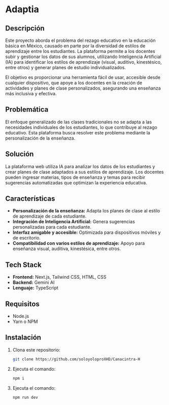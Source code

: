 # Adaptia

## Descripción

Este proyecto aborda el problema del rezago educativo en la educación básica en México, causado en parte por la diversidad de estilos de aprendizaje entre los estudiantes. La plataforma permite a los docentes subir y gestionar los datos de sus alumnos, utilizando Inteligencia Artificial (IA) para identificar los estilos de aprendizaje (visual, auditivo, kinestésico, entre otros) y generar planes de estudio individualizados.

El objetivo es proporcionar una herramienta fácil de usar, accesible desde cualquier dispositivo, que apoye a los docentes en la creación de actividades y planes de clase personalizados, asegurando una enseñanza más inclusiva y efectiva.

## Problemática

El enfoque generalizado de las clases tradicionales no se adapta a las necesidades individuales de los estudiantes, lo que contribuye al rezago educativo. Esta plataforma busca resolver este problema mediante la personalización de la enseñanza.

## Solución

La plataforma web utiliza IA para analizar los datos de los estudiantes y crear planes de clase adaptados a sus estilos de aprendizaje. Los docentes pueden ingresar materias, tipos de enseñanza y temas para recibir sugerencias automatizadas que optimizan la experiencia educativa.

## Características

- **Personalización de la enseñanza:** Adapta los planes de clase al estilo de aprendizaje de cada estudiante.
- **Integración de Inteligencia Artificial:** Genera sugerencias personalizadas para cada estudiante.
- **Interfaz amigable y accesible:** Optimizada para dispositivos móviles y de escritorio.
- **Compatibilidad con varios estilos de aprendizaje:** Apoyo para enseñanza visual, auditiva, kinestésica, entre otros.

## Tech Stack

- **Frontend:** Next.js, Tailwind CSS, HTML, CSS
- **Backend:** Gemini AI
- **Lenguaje:** TypeScript

## Requisitos

- Node.js
- Yarn o NPM

## Instalación

1. Clona este repositorio:
   ```bash
   git clone https://github.com/soloyoloproXHD/Canacintra-H

3. Ejecuta el comando:
    ```bash
    npm i

2. Ejecuta el comando:
    ```bash
    npm run dev
